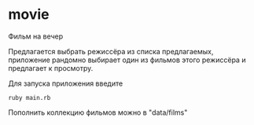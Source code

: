 # movie
Фильм на вечер

Предлагается выбрать режиссёра из списка предлагаемых, приложение рандомно выбирает один из фильмов этого режиссёра и предлагает к просмотру.

Для запуска приложения введите

```
ruby main.rb
```

Пополнить коллекцию фильмов можно в "data/films"
